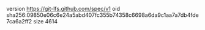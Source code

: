 version https://git-lfs.github.com/spec/v1
oid sha256:09850e06c6e24a5abd407fc355b74358c6698a6da9c1aa7a7db4fde7ca6a2ff2
size 4614

